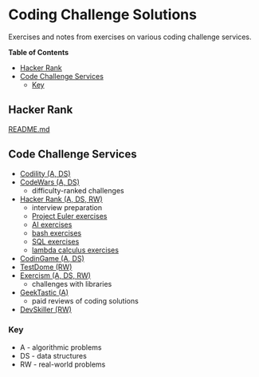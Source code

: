 # Coding Challenge Solutions

Exercises and notes from exercises on various coding challenge services.

<!-- START doctoc generated TOC please keep comment here to allow auto update -->
<!-- DON'T EDIT THIS SECTION, INSTEAD RE-RUN doctoc TO UPDATE -->
**Table of Contents**

- [Hacker Rank](#hacker-rank)
- [Code Challenge Services](#code-challenge-services)
  - [Key](#key)

<!-- END doctoc generated TOC please keep comment here to allow auto update -->

## Hacker Rank

[README.md](hacker-rank/README.md)

## Code Challenge Services

- [Codility (A, DS)](https://app.codility.com/programmers/)
- [CodeWars (A, DS)](https://www.codewars.com)
    - difficulty-ranked challenges
- [Hacker Rank (A, DS, RW)](https://www.hackerrank.com)
    - interview preparation
    - [Project Euler exercises](https://www.hackerrank.com/contests/projecteuler/challenges)
    - [AI exercises](https://www.hackerrank.com/domains/ai)
    - [bash exercises](https://www.hackerrank.com/domains/shell)
    - [SQL exercises](https://www.hackerrank.com/domains/sql)
    - [lambda calculus exercises](https://www.hackerrank.com/domains/fp)
- [CodinGame (A, DS)](https://www.codingame.com/training)
- [TestDome (RW)](https://www.testdome.com/tests)
- [Exercism (A, DS, RW)](https://exercism.io)
    - challenges with libraries
- [GeekTastic (A)](https://geektastic.com/developers)
    - paid reviews of coding solutions
- [DevSkiller (RW)](https://devskiller.com/coding-tests/)

### Key

- A - algorithmic problems
- DS - data structures
- RW - real-world problems
